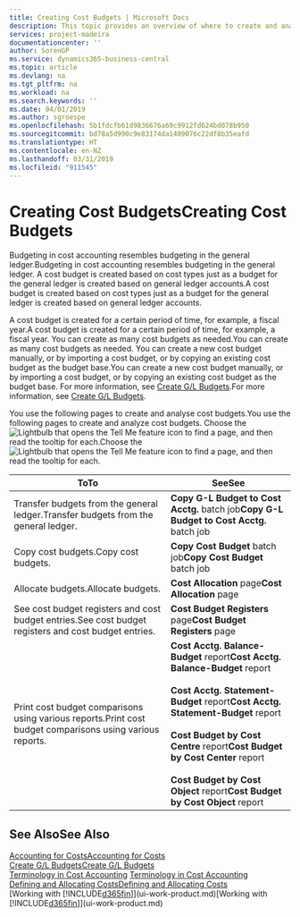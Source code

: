 ```yaml
---
title: Creating Cost Budgets | Microsoft Docs
description: This topic provides an overview of where to create and analyse cost budgets.
services: project-madeira
documentationcenter: ''
author: SorenGP
ms.service: dynamics365-business-central
ms.topic: article
ms.devlang: na
ms.tgt_pltfrm: na
ms.workload: na
ms.search.keywords: ''
ms.date: 04/01/2019
ms.author: sgroespe
ms.openlocfilehash: 5b1fdcfb61d9836676a69c9912fd624bd078b950
ms.sourcegitcommit: bd78a5d990c9e83174da1409076c22df8b35eafd
ms.translationtype: HT
ms.contentlocale: en-NZ
ms.lasthandoff: 03/31/2019
ms.locfileid: "911545"
---
```

# <a name="creating-cost-budgets"></a><span data-ttu-id="72c82-103">Creating Cost Budgets</span><span class="sxs-lookup"><span data-stu-id="72c82-103">Creating Cost Budgets</span></span>
<span data-ttu-id="72c82-104">Budgeting in cost accounting resembles budgeting in the general ledger.</span><span class="sxs-lookup"><span data-stu-id="72c82-104">Budgeting in cost accounting resembles budgeting in the general ledger.</span></span> <span data-ttu-id="72c82-105">A cost budget is created based on cost types just as a budget for the general ledger is created based on general ledger accounts.</span><span class="sxs-lookup"><span data-stu-id="72c82-105">A cost budget is created based on cost types just as a budget for the general ledger is created based on general ledger accounts.</span></span>  

<span data-ttu-id="72c82-106">A cost budget is created for a certain period of time, for example, a fiscal year.</span><span class="sxs-lookup"><span data-stu-id="72c82-106">A cost budget is created for a certain period of time, for example, a fiscal year.</span></span> <span data-ttu-id="72c82-107">You can create as many cost budgets as needed.</span><span class="sxs-lookup"><span data-stu-id="72c82-107">You can create as many cost budgets as needed.</span></span> <span data-ttu-id="72c82-108">You can create a new cost budget manually, or by importing a cost budget, or by copying an existing cost budget as the budget base.</span><span class="sxs-lookup"><span data-stu-id="72c82-108">You can create a new cost budget manually, or by importing a cost budget, or by copying an existing cost budget as the budget base.</span></span> <span data-ttu-id="72c82-109">For more information, see [Create G/L Budgets](finance-how-create-budgets.md).</span><span class="sxs-lookup"><span data-stu-id="72c82-109">For more information, see [Create G/L Budgets](finance-how-create-budgets.md).</span></span>

<span data-ttu-id="72c82-110">You use the following pages to create and analyse cost budgets.</span><span class="sxs-lookup"><span data-stu-id="72c82-110">You use the following pages to create and analyze cost budgets.</span></span> <span data-ttu-id="72c82-111">Choose the ![Lightbulb that opens the Tell Me feature](media/ui-search/search_small.png "Tell me what you want to do") icon to find a page, and then read the tooltip for each.</span><span class="sxs-lookup"><span data-stu-id="72c82-111">Choose the ![Lightbulb that opens the Tell Me feature](media/ui-search/search_small.png "Tell me what you want to do") icon to find a page, and then read the tooltip for each.</span></span>

|<span data-ttu-id="72c82-112">To</span><span class="sxs-lookup"><span data-stu-id="72c82-112">To</span></span>|<span data-ttu-id="72c82-113">See</span><span class="sxs-lookup"><span data-stu-id="72c82-113">See</span></span>|  
|--------|---------|  
|<span data-ttu-id="72c82-114">Transfer budgets from the general ledger.</span><span class="sxs-lookup"><span data-stu-id="72c82-114">Transfer budgets from the general ledger.</span></span>|<span data-ttu-id="72c82-115">**Copy G-L Budget to Cost Acctg.** batch job</span><span class="sxs-lookup"><span data-stu-id="72c82-115">**Copy G-L Budget to Cost Acctg.** batch job</span></span>|  
|<span data-ttu-id="72c82-116">Copy cost budgets.</span><span class="sxs-lookup"><span data-stu-id="72c82-116">Copy cost budgets.</span></span>|<span data-ttu-id="72c82-117">**Copy Cost Budget** batch job</span><span class="sxs-lookup"><span data-stu-id="72c82-117">**Copy Cost Budget** batch job</span></span>|  
|<span data-ttu-id="72c82-118">Allocate budgets.</span><span class="sxs-lookup"><span data-stu-id="72c82-118">Allocate budgets.</span></span>|<span data-ttu-id="72c82-119">**Cost Allocation** page</span><span class="sxs-lookup"><span data-stu-id="72c82-119">**Cost Allocation** page</span></span>|  
|<span data-ttu-id="72c82-120">See cost budget registers and cost budget entries.</span><span class="sxs-lookup"><span data-stu-id="72c82-120">See cost budget registers and cost budget entries.</span></span>|<span data-ttu-id="72c82-121">**Cost Budget Registers** page</span><span class="sxs-lookup"><span data-stu-id="72c82-121">**Cost Budget Registers** page</span></span>|  
|<span data-ttu-id="72c82-122">Print cost budget comparisons using various reports.</span><span class="sxs-lookup"><span data-stu-id="72c82-122">Print cost budget comparisons using various reports.</span></span>|<span data-ttu-id="72c82-123">**Cost Acctg. Balance-Budget** report</span><span class="sxs-lookup"><span data-stu-id="72c82-123">**Cost Acctg. Balance-Budget** report</span></span><br /><br /> <span data-ttu-id="72c82-124">**Cost Acctg. Statement-Budget** report</span><span class="sxs-lookup"><span data-stu-id="72c82-124">**Cost Acctg. Statement-Budget** report</span></span><br /><br /> <span data-ttu-id="72c82-125">**Cost Budget by Cost Centre** report</span><span class="sxs-lookup"><span data-stu-id="72c82-125">**Cost Budget by Cost Center** report</span></span><br /><br /> <span data-ttu-id="72c82-126">**Cost Budget by Cost Object** report</span><span class="sxs-lookup"><span data-stu-id="72c82-126">**Cost Budget by Cost Object** report</span></span>|  

## <a name="see-also"></a><span data-ttu-id="72c82-127">See Also</span><span class="sxs-lookup"><span data-stu-id="72c82-127">See Also</span></span>  
[<span data-ttu-id="72c82-128">Accounting for Costs</span><span class="sxs-lookup"><span data-stu-id="72c82-128">Accounting for Costs</span></span>](finance-manage-cost-accounting.md)  
[<span data-ttu-id="72c82-129">Create G/L Budgets</span><span class="sxs-lookup"><span data-stu-id="72c82-129">Create G/L Budgets</span></span>](finance-how-create-budgets.md)  
<span data-ttu-id="72c82-130">[Terminology in Cost Accounting](finance-terminology-in-cost-accounting.md) </span><span class="sxs-lookup"><span data-stu-id="72c82-130">[Terminology in Cost Accounting](finance-terminology-in-cost-accounting.md) </span></span>  
[<span data-ttu-id="72c82-131">Defining and Allocating Costs</span><span class="sxs-lookup"><span data-stu-id="72c82-131">Defining and Allocating Costs</span></span>](finance-define-and-allocate-costs.md)  
<span data-ttu-id="72c82-132">[Working with [!INCLUDE[d365fin](includes/d365fin_md.md)]](ui-work-product.md)</span><span class="sxs-lookup"><span data-stu-id="72c82-132">[Working with [!INCLUDE[d365fin](includes/d365fin_md.md)]](ui-work-product.md)</span></span>
